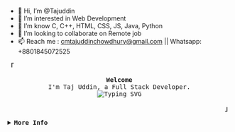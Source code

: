 - 👋 Hi, I’m @Tajuddin
- 👀 I’m interested in Web Development
- 🌱 I’m know C, C++, HTML, CSS, JS, Java, Python
- 💞️ I’m looking to collaborate on Remote job
- 📫 Reach me : cmtajuddinchowdhury@gmail.com || Whatsapp: +8801845072525

<div>
  <p align="left">
    <strong><samp>「</samp></strong>
  </p>

  <p align="center">
    <samp>
      <b>Welcome</b>
      <br />
      I'm Taj Uddin, a Full Stack Developer.
      <br />
      <img
        src="https://readme-typing-svg.demolab.com?font=Iosevka&size=16&pause=1000&color=9D7CD8&center=true&vCenter=true&width=435&lines=I+code+efficient+and+elegant+programs"
        alt="Typing SVG"
      />
    </samp>
  </p>

  <p align="right">
    <strong><samp>」</samp></strong>
  </p>

  <details align="left">
    <summary>
      <samp><b>More Info</b></samp>
    </summary>
    <br />
    <p align="center">
      <samp>
        [ <a href="">about me</a> •
        <a href="">projects</a> •
        <a href="https://www.linkedin.com/in/cmtajuddin/">contact</a> ]
      </samp>
    </p>
    <br />
    <div style="max-width: 800px; margin: 0 auto;">
      <table style="width: 100%; text-align: center;">
        <!-- First row with GitHub Stats and Streaks -->
        <tr>
          <td style="width: 50%; padding: 10px; vertical-align: top;">
           <a href="#github-stats">
           <img
                alt="GitHub Stats"
                src="https://github-readme-stats.vercel.app/api?username=Tajuddin-green&count_private=true&show_icons=true&include_all_commits=true&hide_border=true&theme=tokyonight" 
              />
            </a>
          </td>
          <td style="width: 50%; padding: 10px; vertical-align: top;">
            <a href="#streak-stats">
              <img
                alt="GitHub Streak"
                src="https://github-readme-streak-stats.herokuapp.com?user=Tajuddin-green&hide_border=true&theme=tokyonight"
              />
            </a>
          </td>
        </tr>
        <!-- Second row with Top Languages -->
        <tr>
          <td style="width: 50%; padding: 10px;">
            <a href="#top-languages">
              <img
                alt="Top Languages"
                height="160"
                width="350"
                style="display: block; margin: 0 auto;"
                src="https://github-readme-stats.vercel.app/api/top-langs/?username=Tajuddin-green&langs_count=6&theme=tokyonight&layout=compact&hide_border=true"
              />
            </a>
          </td>
        </tr>
        <!-- Third row with Tech Stack -->
        <tr>
          <td colspan="2" style="padding: 10px;">
            <p><b>Tech Stack:</b></p>
            <p>
              <!-- Language and tools badges -->
              <img src="https://img.shields.io/badge/JavaScript-FFF200?style=for-the-badge&logo=javascript&logoColor=black" alt="JavaScript" />
              <img src="https://img.shields.io/badge/TypeScript-3178C6?style=for-the-badge&logo=typescript&logoColor=white" alt="TypeScript" />
              <img src="https://img.shields.io/badge/Node.js-8CC84B?style=for-the-badge&logo=node.js&logoColor=white" alt="Node.js" />
              <img src="https://img.shields.io/badge/Express-000000?style=for-the-badge&logo=express&logoColor=white" alt="Express" />
              <img src="https://img.shields.io/badge/Python-3776AB?style=for-the-badge&logo=python&logoColor=white" alt="Python" />
              <img src="https://img.shields.io/badge/MongoDB-4EA94B?style=for-the-badge&logo=mongodb&logoColor=white" alt="MongoDB" />
              <img src="https://img.shields.io/badge/PostgreSQL-336791?style=for-the-badge&logo=postgresql&logoColor=white" alt="PostgreSQL" />
              <img src="https://img.shields.io/badge/SQL-4479A1?style=for-the-badge&logo=mysql&logoColor=white" alt="SQL" />
              <img src="https://img.shields.io/badge/Redis-D92C2C?style=for-the-badge&logo=redis&logoColor=white" alt="Redis" />
              <img src="https://img.shields.io/badge/Linux-FCC624?style=for-the-badge&logo=linux&logoColor=black" alt="Linux" />
              <img src="https://img.shields.io/badge/C-A8B9CC?style=for-the-badge&logo=c&logoColor=black" alt="C" />
              <img src="https://img.shields.io/badge/Next.js-000000?style=for-the-badge&logo=next.js&logoColor=white" alt="Next.js" />
              <img src="https://img.shields.io/badge/React-61DAFB?style=for-the-badge&logo=react&logoColor=black" alt="React" />
              <img src="https://img.shields.io/badge/Firebase-FFCA28?style=for-the-badge&logo=firebase&logoColor=black" alt="Firebase" />
              <img src="https://img.shields.io/badge/Netlify-00C7B7?style=for-the-badge&logo=netlify&logoColor=white" alt="Netlify" />
              <img src="https://img.shields.io/badge/Vercel-000000?style=for-the-badge&logo=vercel&logoColor=white" alt="Vercel" />
              <img src="https://img.shields.io/badge/NPM-CC3534?style=for-the-badge&logo=npm&logoColor=white" alt="NPM" />
              <img src="https://img.shields.io/badge/Redux-764ABC?style=for-the-badge&logo=redux&logoColor=white" alt="Redux" />
              <img src="https://img.shields.io/badge/TailwindCSS-38B2AC?style=for-the-badge&logo=tailwindcss&logoColor=white" alt="TailwindCSS" />
              <img src="https://img.shields.io/badge/Chart.js-F7A1A1?style=for-the-badge&logo=chart.js&logoColor=black" alt="Chart.js" />
              <img src="https://img.shields.io/badge/HTML-E34F26?style=for-the-badge&logo=html5&logoColor=white" alt="HTML" />
              <img src="https://img.shields.io/badge/CSS-1572B6?style=for-the-badge&logo=css3&logoColor=white" alt="CSS" />
              <img src="https://img.shields.io/badge/SASS-CC6699?style=for-the-badge&logo=sass&logoColor=white" alt="SASS" />
              <img src="https://img.shields.io/badge/Docker-2496ED?style=for-the-badge&logo=docker&logoColor=white" alt="Docker" />
              <img src="https://img.shields.io/badge/Bash-4EAA25?style=for-the-badge&logo=gnubash&logoColor=white" alt="Bash" />
              <img src="https://img.shields.io/badge/Zorin_OS-169A3B?style=for-the-badge&logo=zorin&logoColor=white" alt="Zorin OS" />
            </p>
          </td>
        </tr>
        <!-- Fourth row with LeetCode and HackerRank badges -->
        <tr>
          <td style="width: 50%; padding: 10px;">
            <a href="https://leetcode.com/u/cmtajuddin/">
              <img
<!--                 src="https://img.shields.io/badge/LeetCode-cmtajuddin-brightgreen?style=for-the-badge&logo=Leetcode" -->
                alt="Leetcode Profile"
              />
            </a>
          </td>
          <td style="width: 50%; padding: 10px;">
<!--             <a href="https://www.hackerrank.com/0xrokib"> -->
              <img
<!--                 src="https://img.shields.io/badge/HackerRank-cmtajuddinchowd1-brightgreen?style=for-the-badge&logo=HackerRank" -->
                alt="HackerRank Profile"
              />
            </a>
          </td>
        </tr>
      </table>
    </div>
  </details>
</div>

